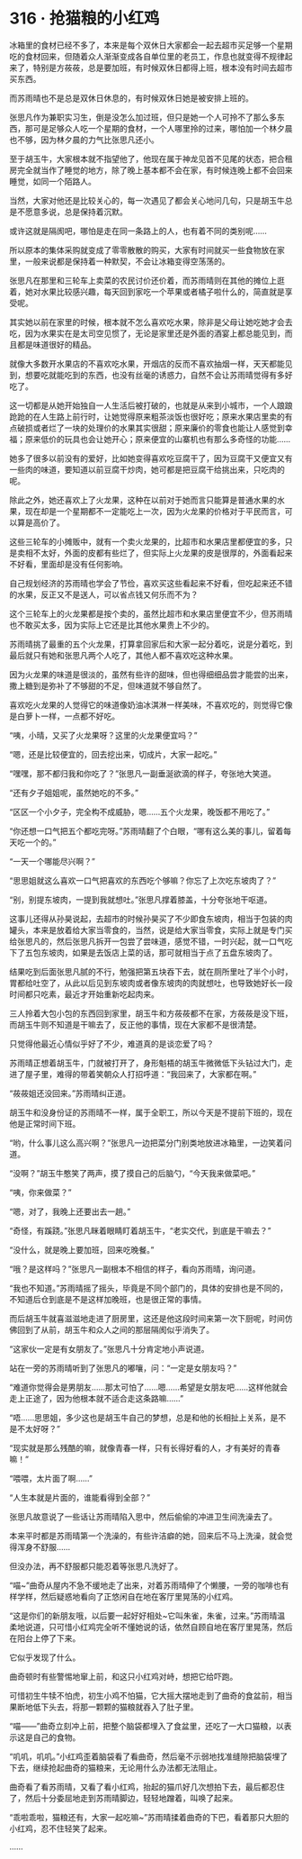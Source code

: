 # 316 · 抢猫粮的小红鸡

冰箱里的食材已经不多了，本来是每个双休日大家都会一起去超市买足够一个星期吃的食材回来，但随着众人渐渐变成各自单位里的老员工，作息也就变得不规律起来了，特别是方莜莜，总是要加班，有时候双休日都得上班，根本没有时间去超市买东西。

而苏雨晴也不是总是双休日休息的，有时候双休日她是被安排上班的。

张思凡作为兼职实习生，倒是没怎么加过班，但只是她一个人可拎不了那么多东西，那可是足够众人吃一个星期的食材，一个人哪里拎的过来，哪怕加一个林夕晨也不够，因为林夕晨的力气比张思凡还小。

至于胡玉牛，大家根本就不指望他了，他现在属于神龙见首不见尾的状态，把合租房完全就当作了睡觉的地方，除了晚上基本都不会在家，有时候连晚上都不会回来睡觉，如同一个陌路人。

当然，大家对他还是比较关心的，每一次遇见了都会关心地问几句，只是胡玉牛总是不愿意多说，总是保持着沉默。

或许这就是隔阂吧，哪怕是走在同一条路上的人，也有着不同的类别呢……

所以原本的集体采购就变成了零零散散的购买，大家有时间就买一些食物放在家里，一般来说都是保持着一种默契，不会让冰箱变得空荡荡的。

张思凡在那里和三轮车上卖菜的农民讨价还价着，而苏雨晴则在其他的摊位上逛着，她对水果比较感兴趣，每天回到家吃一个苹果或者橘子啦什么的，简直就是享受呢。

其实她以前在家里的时候，根本就不怎么喜欢吃水果，除非是父母让她吃她才会去吃，因为水果实在是太司空见惯了，无论是家里还是外面的酒宴上都总能见到，而且都是味道很好的精品。

就像大多数开水果店的不喜欢吃水果，开烟店的反而不喜欢抽烟一样，天天都能见到，想要吃就能吃到的东西，也没有丝毫的诱惑力，自然不会让苏雨晴觉得有多好吃了。

这一切都是从她开始独自一人生活后被打破的，也就是从来到小城市，一个人踉踉跄跄的在人生路上前行时，让她觉得原来粗茶淡饭也很好吃；原来水果店里卖的有点破损或者烂了一块的处理价的水果其实很甜；原来廉价的零食也能让人感觉到幸福；原来低价的玩具也会让她开心；原来便宜的山寨机也有那么多奇怪的功能……

她多了很多以前没有的爱好，比如她变得喜欢吃豆腐干了，因为豆腐干又便宜又有一些肉的味道，要知道以前豆腐干炒肉，她可都是把豆腐干给挑出来，只吃肉的呢。

除此之外，她还喜欢上了火龙果，这种在以前对于她而言只能算是普通水果的水果，现在却是一个星期都不一定能吃上一次，因为火龙果的价格对于平民而言，可以算是高价了。

这些三轮车的小摊贩中，就有一个卖火龙果的，比超市和水果店里都便宜的多，只是卖相不太好，外面的皮都有些烂了，但实际上火龙果的皮是很厚的，外面看起来不好看，里面却是没有任何影响。

自己规划经济的苏雨晴也学会了节俭，喜欢买这些看起来不好看，但吃起来还不错的水果，反正又不是送人，可以省点钱又何乐而不为？

这个三轮车上的火龙果都是按个卖的，虽然比超市和水果店里便宜不少，但苏雨晴也不敢买太多，因为实际上它还是比其他水果贵上不少的。

苏雨晴挑了最重的五个火龙果，打算拿回家后和大家一起分着吃，说是分着吃，到最后就只有她和张思凡两个人吃了，其他人都不喜欢吃这种水果。

因为火龙果的味道是很淡的，虽然有些许的甜味，但也得细细品尝才能尝的出来，撒上糖到是弥补了不够甜的不足，但味道就不够自然了。

喜欢吃火龙果的人觉得它的味道像奶油冰淇淋一样美味，不喜欢吃的，则觉得它像是白萝卜一样，一点都不好吃。

“咦，小晴，又买了火龙果呀？这里的火龙果便宜吗？”

“嗯，还是比较便宜的，回去挖出来，切成片，大家一起吃。”

“嘿嘿，那不都归我和你吃了？”张思凡一副垂涎欲滴的样子，夸张地大笑道。

“还有夕子姐姐呢，虽然她吃的不多。”

“区区一个小夕子，完全构不成威胁，嗯……五个火龙果，晚饭都不用吃了。”

“你还想一口气把五个都吃完呀。”苏雨晴翻了个白眼，“哪有这么美的事儿，留着每天吃一个的。”

“一天一个哪能尽兴啊？”

“思思姐就这么喜欢一口气把喜欢的东西吃个够嘛？你忘了上次吃东坡肉了？”

“别，别提东坡肉，一提到我就想吐。”张思凡撑着膝盖，十分夸张地干呕道。

这事儿还得从孙昊说起，去超市的时候孙昊买了不少即食东坡肉，相当于包装的肉罐头，本来是放着给大家当零食的，当然，说是给大家当零食，实际上就是专门买给张思凡的，然后张思凡拆开一包尝了尝味道，感觉不错，一时兴起，就一口气吃下了五包东坡肉，如果是去饭店上菜的话，那可就相当于点了五盘东坡肉了。

结果吃到后面张思凡腻的不行，勉强把第五块吞下去，就在厕所里吐了半个小时，胃都给吐空了，从此以后见到东坡肉或者像东坡肉的肉就想吐，也导致她好长一段时间都只吃素，最近才开始重新吃起肉来。

三人拎着大包小包的东西回到家里，胡玉牛和方莜莜都不在家，方莜莜是没下班，而胡玉牛则不知道是干嘛去了，反正他的事情，现在大家都不是很清楚。

只觉得他最近心情似乎好了不少，难道真的是谈恋爱了吗？

苏雨晴正想着胡玉牛，门就被打开了，身形魁梧的胡玉牛微微低下头钻过大门，走进了屋子里，难得的带着笑朝众人打招呼道：“我回来了，大家都在啊。”

“莜莜姐还没回来。”苏雨晴纠正道。

胡玉牛和没身份证的苏雨晴不一样，属于全职工，所以今天是不提前下班的，现在他是正常时间下班。

“哟，什么事儿这么高兴啊？”张思凡一边把菜分门别类地放进冰箱里，一边笑着问道。

“没啊？”胡玉牛憨笑了两声，摸了摸自己的后脑勺，“今天我来做菜吧。”

“咦，你来做菜？”

“嗯，对了，我晚上还要出去一趟。”

“奇怪，有蹊跷。”张思凡眯着眼睛盯着胡玉牛，“老实交代，到底是干嘛去？”

“没什么，就是晚上要加班，回来吃晚餐。”

“哦？是这样吗？”张思凡一副根本不相信的样子，看向苏雨晴，询问道。

“我也不知道。”苏雨晴摇了摇头，毕竟是不同个部门的，具体的安排也是不同的，不知道后仓到底是不是这样加晚班，也是很正常的事情。

而后胡玉牛就喜滋滋地走进了厨房里，这还是他这段时间来第一次下厨呢，时间仿佛回到了从前，胡玉牛和众人之间的那层隔阂似乎消失了。

“这家伙一定是有女朋友了。”张思凡十分肯定地小声说道。

站在一旁的苏雨晴听到了张思凡的嘟嚷，问：“一定是女朋友吗？”

“难道你觉得会是男朋友……那太可怕了……嗯……希望是女朋友吧……这样他就会走上正途了，因为他根本就不适合走这条路嘛……”

“唔……思思姐，多少这也是胡玉牛自己的梦想，总是和他的长相扯上关系，是不是不太好呀？”

“现实就是那么残酷的嘛，就像青春一样，只有长得好看的人，才有美好的青春嘛！”

“喂喂，太片面了啊……”

“人生本就是片面的，谁能看得到全部？”

张思凡故意说了一些话让苏雨晴陷入思中，然后偷偷的冲进卫生间洗澡去了。

本来平时都是苏雨晴第一个洗澡的，有些许洁癖的她，回来后不马上洗澡，就会觉得浑身不舒服……

但没办法，再不舒服都只能忍着等张思凡洗好了。

“喵\~”曲奇从屋内不急不缓地走了出来，对着苏雨晴伸了个懒腰，一旁的咖啡也有样学样，然后疑惑地看向了正悠闲自在地在客厅里晃荡的小红鸡。

“这是你们的新朋友哦，以后要一起好好相处\~它叫朱雀，朱雀，过来。”苏雨晴温柔地说道，只可惜小红鸡完全听不懂她说的话，依然自顾自地在客厅里晃荡，然后在阳台上停了下来。

它似乎发现了什么。

曲奇顿时有些警惕地窜上前，和这只小红鸡对峙，想把它给吓跑。

可惜初生牛犊不怕虎，初生小鸡不怕猫，它大摇大摆地走到了曲奇的食盆前，相当果断地低下头去，将那一颗颗的猫粮就吞入了肚子里。

“喵——”曲奇立刻冲上前，把整个脑袋都埋入了食盆里，还吃了一大口猫粮，以表示这是自己的食物。

“叽叽，叽叽。”小红鸡歪着脑袋看了看曲奇，然后毫不示弱地找准缝隙把脑袋埋了下去，继续抢起曲奇的猫粮来，无论用什么办法都无法阻止。

曲奇看了看苏雨晴，又看了看小红鸡，抬起的猫爪好几次想拍下去，最后都忍住了，然后十分委屈地走到苏雨晴脚边，轻轻地蹭着，叫唤了起来。

“乖啦乖啦，猫粮还有，大家一起吃嘛\~”苏雨晴揉着曲奇的下巴，看着那只大胆的小红鸡，忍不住轻笑了起来。

……

